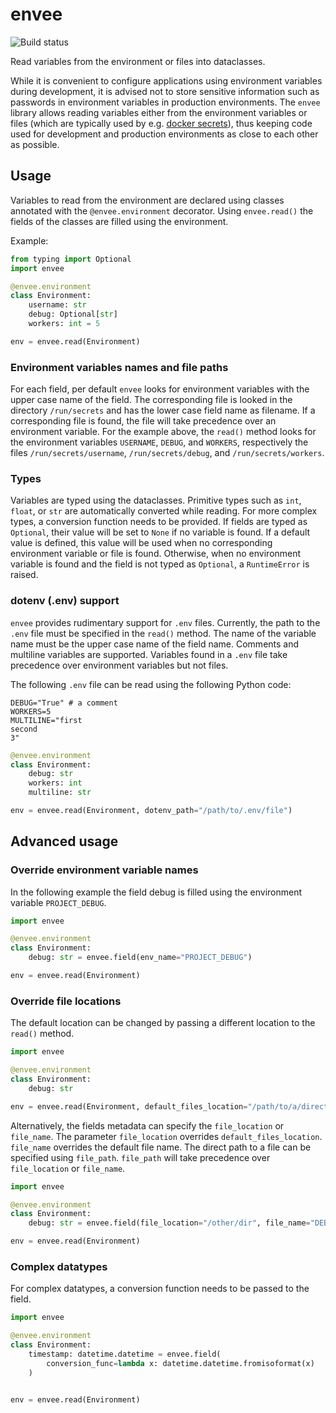 # envee

![Build status](https://github.com/c-technology/envee/actions/workflows/check.yml/badge.svg?branch=main)

Read variables from the environment or files into dataclasses.

While it is convenient to configure applications using environment variables during development, it is advised not to store sensitive information such as passwords in environment variables in production environments. The `envee` library allows reading variables either from the environment variables or files (which are typically used by e.g. [docker secrets](https://docs.docker.com/engine/swarm/secrets/)), thus keeping code used for development and production environments as close to each other as possible.

## Usage

Variables to read from the environment are declared using classes annotated with the `@envee.environment` decorator. Using `envee.read()` the fields of the classes are filled using the environment.

Example:

```python
from typing import Optional
import envee

@envee.environment
class Environment:
    username: str
    debug: Optional[str]
    workers: int = 5

env = envee.read(Environment)

```

### Environment variables names and file paths

For each field, per default `envee` looks for environment variables with the upper case name of the field. The corresponding file is looked in the directory `/run/secrets` and has the lower case field name as filename. If a corresponding file is found, the file will take precedence over an environment variable. For the example above, the `read()` method looks for the environment variables `USERNAME`, `DEBUG`, and `WORKERS`, respectively the files `/run/secrets/username`, `/run/secrets/debug`, and `/run/secrets/workers`.

### Types

Variables are typed using the dataclasses. Primitive types such as `int`, `float`, or `str` are automatically converted while reading. For more complex types, a conversion function needs to be provided. If fields are typed as `Optional`, their value will be set to `None` if no variable is found. If a default value is defined, this value will be used when no corresponding environment variable or file is found. Otherwise, when no environment variable is found and the field is not typed as `Optional`, a `RuntimeError` is raised.

### dotenv (.env) support

`envee` provides rudimentary support for `.env` files. Currently, the path to the `.env` file must be specified in the `read()` method. The name of the variable name must be the upper case name of the field name. Comments and multiline variables are supported. Variables found in a `.env` file take precedence over environment variables but not files.

The following `.env` file can be read using the following Python code:

```
DEBUG="True" # a comment
WORKERS=5
MULTILINE="first
second
3"
```

```python
@envee.environment
class Environment:
    debug: str
    workers: int
    multiline: str

env = envee.read(Environment, dotenv_path="/path/to/.env/file")
```

## Advanced usage

### Override environment variable names

In the following example the field debug is filled using the environment variable `PROJECT_DEBUG`.

```python
import envee

@envee.environment
class Environment:
    debug: str = envee.field(env_name="PROJECT_DEBUG")

env = envee.read(Environment)
```

### Override file locations

The default location can be changed by passing a different location to the `read()` method.

```python
import envee

@envee.environment
class Environment:
    debug: str

env = envee.read(Environment, default_files_location="/path/to/a/directory")
```

Alternatively, the fields metadata can specify the `file_location` or `file_name`. The parameter `file_location` overrides `default_files_location`. `file_name` overrides the default file name. The direct path to a file can be specified using `file_path`. `file_path` will take precedence over `file_location` or `file_name`.

```python
import envee

@envee.environment
class Environment:
    debug: str = envee.field(file_location="/other/dir", file_name="DEBUG.txt")

env = envee.read(Environment)
```

### Complex datatypes

For complex datatypes, a conversion function needs to be passed to the field.

```python
import envee

@envee.environment
class Environment:
    timestamp: datetime.datetime = envee.field(
        conversion_func=lambda x: datetime.datetime.fromisoformat(x)
    )


env = envee.read(Environment)
```
